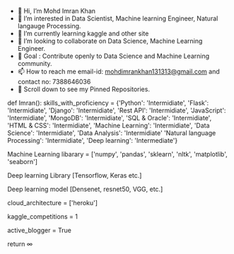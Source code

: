 - 👋 Hi, I’m Mohd Imran Khan
- 👀 I’m interested in Data Scientist, Machine learning Engineer, Natural langauge Processing.
- 🌱 I’m currently learning kaggle and other site
- 💞️ I’m looking to collaborate on Data Science, Machine Learning Engineer.
- 🎯 Goal : Contribute openly to Data Science and Machine Learning community.
- 📫 How to reach me email-id: mohdimrankhan131313@gmail.com and contact no: 7388646036
- 📌 Scroll down to see my Pinned Repositories.

def Imran():
  skills_with_proficiency = {'Python': 'Intermidiate', 'Flask': 'Intermidiate', 'Django': 'Intermidiate', 'Rest API': 'Intermidiate', 'JavaScript': 'Intermidiate', 'MongoDB': 'Intermidiate', 'SQL & Oracle': 'Intermidiate', 'HTML & CSS': 'Intermidiate', 'Machine Learning': 'Intermidiate', 'Data Science': 'Intermidiate', 'Data Analysis': 'Intermidiate' 'Natural language Processing': 'Intermidiate', 'Deep learning': 'Intermediate'}
  
 Machine Learning libarary = ['numpy', 'pandas', 'sklearn', 'nltk', 'matplotlib', 'seaborn']
 
 Deep learning Library [Tensorflow, Keras etc.]
 
 Deep learning model [Densenet, resnet50, VGG, etc.]
  
  cloud_architecture = ['heroku']
  
  kaggle_competitions = 1
  
  active_blogger = True
  
  return ∞
